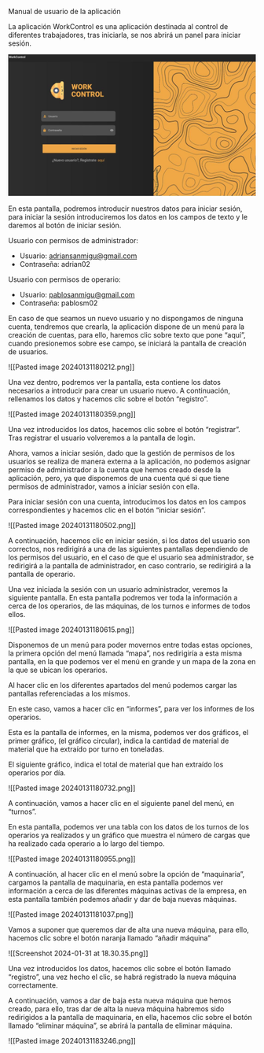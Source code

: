 Manual de usuario de la aplicación

La aplicación WorkControl es una aplicación destinada al control de diferentes trabajadores, tras iniciarla, se nos abrirá un panel para iniciar sesión.

![Descripción de la imagen](./images-md/1.png)
[^1]: Figura 1. (Pantalla de inicio de sesión)

En esta pantalla, podremos introducir nuestros datos para iniciar sesión, para iniciar la sesión introduciremos los datos en los campos de texto y le daremos al botón de iniciar sesión.

Usuario con permisos de administrador:

- Usuario: adriansanmigu@gmail.com
- Contraseña: adrian02

Usuario con permisos de operario:

- Usuario: pablosanmigu@gmail.com
- Contraseña: pablosm02

En caso de que seamos un nuevo usuario y no dispongamos de ninguna cuenta, tendremos que crearla, la aplicación dispone de un menú para la creación de cuentas, para ello, haremos clic sobre texto que pone “aquí”, cuando presionemos sobre ese campo, se iniciará la pantalla de creación de usuarios.

![[Pasted image 20240131180212.png]]
[^1]:Figura 2. (Pantalla de creación de cuentas)

Una vez dentro, podremos ver la pantalla, esta contiene los datos necesarios a introducir para crear un usuario nuevo. A continuación, rellenamos los datos y hacemos clic sobre el botón “registro”.

![[Pasted image 20240131180359.png]]
[^1]:Figura 3. (Pantalla de creación de usuario con los datos introducidos)

Una vez introducidos los datos, hacemos clic sobre el botón “registrar”.
Tras registrar el usuario volveremos a la pantalla de login.

Ahora, vamos a iniciar sesión, dado que la gestión de permisos de los usuarios se realiza de manera externa a la aplicación, no podemos asignar permiso de administrador a la cuenta que hemos creado desde la aplicación, pero, ya que disponemos de una cuenta qué si que tiene permisos de administrador, vamos a iniciar sesión con ella.

Para iniciar sesión con una cuenta, introducimos los datos en los campos correspondientes y hacemos clic en el botón “iniciar sesión”.

![[Pasted image 20240131180502.png]]
[^1]:Figura 4. (Pantalla de inicio de sesión con los datos introducidos)

A continuación, hacemos clic en iniciar sesión, si los datos del usuario son correctos, nos redirigirá a una de las siguientes pantallas dependiendo de los permisos del usuario, en el caso de que el usuario sea administrador, se redirigirá a la pantalla de administrador, en caso contrario, se redirigirá a la pantalla de operario.

Una vez iniciada la sesión con un usuario administrador, veremos la siguiente pantalla.
En esta pantalla podremos ver toda la información a cerca de los operarios, de las máquinas, de los turnos e informes de todos ellos.

![[Pasted image 20240131180615.png]]
[^1]:Figura 5. (Pantalla de inicio de administrador)

Disponemos de un menú para poder movernos entre todas estas opciones, la primera opción del
menú llamada “mapa”, nos redirigiría a esta misma pantalla, en la que podemos ver el menú en grande y un mapa de la zona en la que se ubican los operarios.

Al hacer clic en los diferentes apartados del menú podemos cargar las pantallas referenciadas a los mismos.

En este caso, vamos a hacer clic en “informes”, para ver los informes de los operarios.

Esta es la pantalla de informes, en la misma, podemos ver dos gráficos, el primer gráfico, (el gráfico circular), indica la cantidad de material de material que ha extraído por turno en toneladas.

El siguiente gráfico, indica el total de material que han extraído los operarios por día.

![[Pasted image 20240131180732.png]]
[^1]:Figura 6. (Pantalla de informes)

A continuación, vamos a hacer clic en el siguiente panel del menú, en “turnos”.

En esta pantalla, podemos ver una tabla con los datos de los turnos de los operarios ya realizados y un gráfico que muestra el número de cargas que ha realizado cada operario a lo largo del tiempo.

![[Pasted image 20240131180955.png]]
[^1]:Figura 7. (Pantalla de turnos)

A continuación, al hacer clic en el menú sobre la opción de “maquinaria”, cargamos la pantalla de
maquinaria, en esta pantalla podemos ver información a cerca de las diferentes máquinas activas de la empresa, en esta pantalla también podemos añadir y dar de baja nuevas máquinas.

![[Pasted image 20240131181037.png]]
[^1]:Figura 8. (Pantalla de maquinaria)

Vamos a suponer que queremos dar de alta una nueva máquina, para ello, hacemos clic sobre el botón naranja llamado “añadir máquina”

![[Screenshot 2024-01-31 at 18.30.35.png]]
[^1]:Figura 9. (Pantalla de añadir máquina)

Una vez introducidos los datos, hacemos clic sobre el botón llamado “registro”, una vez hecho el clic, se habrá registrado la nueva máquina correctamente.

A continuación, vamos a dar de baja esta nueva máquina que hemos creado, para ello, tras dar de alta la nueva máquina habremos sido redirigidos a la pantalla de maquinaria, en ella, hacemos clic sobre el botón llamado “eliminar máquina”, se abrirá la pantalla de eliminar máquina.

![[Pasted image 20240131183246.png]]
[^1]:Figura 10. (Pantalla de eliminar máquina)